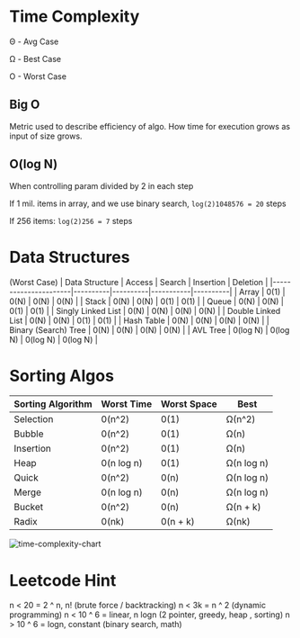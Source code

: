 # Time Complexity

Θ - Avg Case

Ω - Best Case

O - Worst Case

## Big O

Metric used to describe efficiency of algo. How time for execution grows as input of size grows.

## O(log N)
When controlling param divided by 2 in each step

If 1 mil. items in array, and we use binary search,
`log(2)1048576 = 20` steps

If 256 items:
`log(2)256 = 7` steps

# Data Structures

(Worst Case)
| Data Structure | Access | Search | Insertion | Deletion |
|----------------------|----------|----------|-----------|----------|
| Array | 0(1) | 0(N) | 0(N) | 0(N) |
| Stack | 0(N) | 0(N) | 0(1) | 0(1) |
| Queue | 0(N) | 0(N) | 0(1) | 0(1) |
| Singly Linked List | 0(N) | 0(N) | 0(N) | 0(N) |
| Double Linked List | 0(N) | 0(N) | 0(1) | 0(1) |
| Hash Table | 0(N) | 0(N) | 0(N) | 0(N) |
| Binary (Search) Tree | 0(N) | 0(N) | 0(N) | 0(N) |
| AVL Tree | 0(log N) | 0(log N) | 0(log N) | 0(log N) |

# Sorting Algos

| Sorting Algorithm | Worst Time | Worst Space | Best       |
| ----------------- | ---------- | ----------- | ---------- |
| Selection         | 0(n^2)     | 0(1)        | Ω(n^2)     |
| Bubble            | 0(n^2)     | 0(1)        | Ω(n)       |
| Insertion         | 0(n^2)     | 0(1)        | Ω(n)       |
| Heap              | 0(n log n) | 0(1)        | Ω(n log n) |
| Quick             | 0(n^2)     | 0(n)        | Ω(n log n) |
| Merge             | 0(n log n) | 0(n)        | Ω(n log n) |
| Bucket            | 0(n^2)     | 0(n)        | Ω(n + k)   |
| Radix             | 0(nk)      | 0(n + k)    | Ω(nk)      |

![time-complexity-chart](https://github.com/MananDhiman/comp-sci-theory/assets/64782929/b225d69f-94c4-44f4-a12a-5d0e7f766dec)

# Leetcode Hint
n < 20 = 2 ^ n, n! (brute force / backtracking)
n < 3k = n ^ 2  (dynamic programming)
n < 10 ^ 6 = linear, n logn (2 pointer, greedy, heap , sorting)
n > 10 ^ 6 = logn, constant (binary search, math)